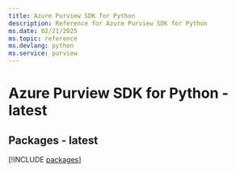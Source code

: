 ```yaml
---
title: Azure Purview SDK for Python
description: Reference for Azure Purview SDK for Python
ms.date: 02/21/2025
ms.topic: reference
ms.devlang: python
ms.service: purview
---
```

# Azure Purview SDK for Python - latest
## Packages - latest
[!INCLUDE [packages](purview-index.md)]